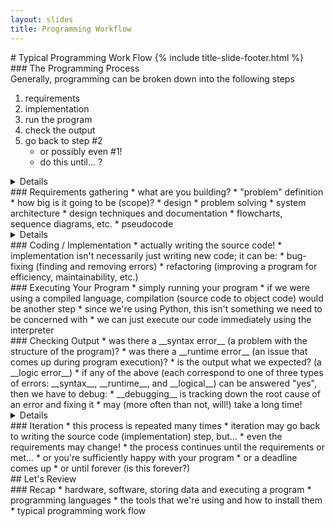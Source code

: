 ```yaml
---
layout: slides
title: Programming Workflow
---
```

<section markdown="block" class="title-slide">
# Typical Programming Work Flow
{% include title-slide-footer.html %}
</section>

<section markdown="block">
### The Programming Process
<aside>Generally, programming can be broken down into the following steps</aside>

1. requirements
2. implementation
3. run the program
4. check the output
5. go back to step #2
	* or possibly even #1!
	* do this until... ?

<details markdown="block">
INFO - reconstruct diagram 
</details>
</section>

<section markdown="block">
### Requirements gathering
* what are you building?
	* "problem" definition
	* how big is it going to be (scope)?
* design 
	* problem solving 
	* system architecture
	* design techniques and documentation
		* flowcharts, sequence diagrams, etc.
		* pseudocode

<details>
QUESTION: flowchart for printing even numbers
QUESTION: pseudocode for printing even numbers
</details>
</section>

<section markdown="block">
### Coding / Implementation 
* actually writing the source code!
* implementation isn't necessarily just writing new code; it can be:
	* bug-fixing (finding and removing errors) 
	* refactoring (improving a program for efficiency, maintainability, etc.) 
</section>

<section markdown="block">
### Executing Your Program 
* simply running your program
* if we were using a compiled language, compilation (source code to object code) would be another step
	* since we're using Python, this isn't something we need to be concerned with
	* we can just execute our code immediately using the interpreter
</section>

<section markdown="block">
### Checking Output
* was there a __syntax error__ (a problem with the structure of the program)?
* was there a __runtime error__ (an issue that comes up during program execution)?
* is the output what we expected? (a __logic error__)
* if any of the above (each correspond to one of three types of errors: __syntax__, __runtime__, and __logical__) can be answered "yes", then we have to debug:
	* __debugging__ is tracking down the root cause of an error and fixing it
	* may (more often than not, will!) take a long time!

<details markdonw="block">
* QUESTION - what kind of error is forgetting a parentheses?
* QUESTION - what kind of error is adding a number to a string?
</details>
</section>

<section markdown="block">
### Iteration
* this process is repeated many times
	* iteration may go back to writing the source code (implementation) step, but...
	* even the requirements may change!
* the process continues until the requirements or met...
	* or you're sufficiently happy with your program
	* or a deadline comes up
	* or until forever (is this forever?)
</section>

<section markdown="block">
## Let's Review
</section>

<section markdown="block">
### Recap
* hardware, software, storing data and executing a program
* programming languages
* the tools that we're using and how to install them
* typical programming work flow
</section>
